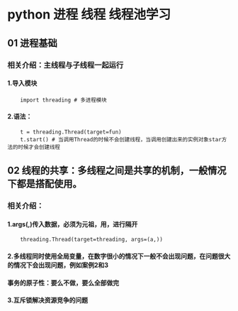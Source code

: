 # python 进程 线程 线程池学习
## 01 进程基础
### 相关介绍：主线程与子线程一起运行
#### 1.导入模块
        import threading # 多进程模块
#### 2.语法：
        t = threading.Thread(target=fun)
        t.start() # 当调用Thread的时候不会创建线程，当调用创建出来的实例对象star方法的时候才会创建线程
## 02 线程的共享：多线程之间是共享的机制，一般情况下都是搭配使用。
### 相关介绍：
#### 1.args(,)传入数据，必须为元祖，用，进行隔开
        threading.Thread(target=threading, args=(a,))
#### 2.多线程同时使用全局变量，在数字很小的情况下一般不会出现问题，在问题很大的情况下会出现问题，例如案例2和3
#### 事务的原子性：要么不做，要么全部做完
#### 3.互斥锁解决资源竞争的问题
